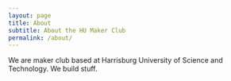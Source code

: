 ```yaml
---
layout: page
title: About
subtitle: About the HU Maker Club
permalink: /about/
---
```


We are maker club based at Harrisburg University of Science and 
Technology. We build stuff.

